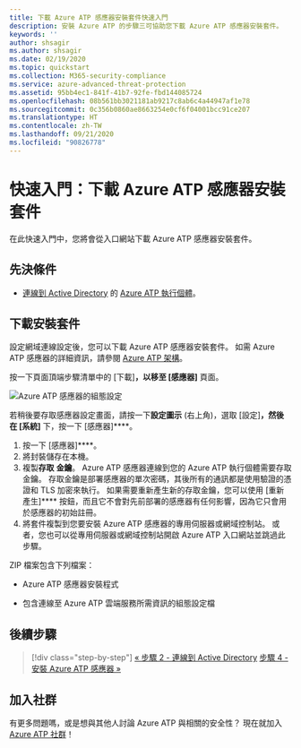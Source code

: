 ```yaml
---
title: 下載 Azure ATP 感應器安裝套件快速入門
description: 安裝 Azure ATP 的步驟三可協助您下載 Azure ATP 感應器安裝套件。
keywords: ''
author: shsagir
ms.author: shsagir
ms.date: 02/19/2020
ms.topic: quickstart
ms.collection: M365-security-compliance
ms.service: azure-advanced-threat-protection
ms.assetid: 95bb4ec1-841f-41b7-92fe-fbd144085724
ms.openlocfilehash: 08b561bb3021181ab9217c8ab6c4a44947af1e78
ms.sourcegitcommit: 0c356b0860ae8663254e0cf6f04001bcc91ce207
ms.translationtype: HT
ms.contentlocale: zh-TW
ms.lasthandoff: 09/21/2020
ms.locfileid: "90826778"
---
```

# <a name="quickstart-download-the-azure-atp-sensor-setup-package"></a>快速入門：下載 Azure ATP 感應器安裝套件

在此快速入門中，您將會從入口網站下載 Azure ATP 感應器安裝套件。

## <a name="prerequisites"></a>先決條件

- [連線到 Active Directory](install-step2.md) 的 [Azure ATP 執行個體](install-step1.md)。

## <a name="download-the-setup-package"></a>下載安裝套件

設定網域連線設定後，您可以下載 Azure ATP 感應器安裝套件。 如需 Azure ATP 感應器的詳細資訊，請參閱 [Azure ATP 架構](architecture.md)。

按一下頁面頂端步驟清單中的 [下載]****，以移至 [感應器]**** 頁面。

![Azure ATP 感應器的組態設定](media/atp-sensor-config.png)

 若稍後要存取感應器設定畫面，請按一下**設定圖示** (右上角)，選取 [設定]****，然後在 [系統]**** 下，按一下 [感應器]****。  

1. 按一下 [感應器]****。
1. 將封裝儲存在本機。
1. 複製**存取** **金鑰**。 Azure ATP 感應器連線到您的 Azure ATP 執行個體需要存取金鑰。 存取金鑰是部署感應器的單次密碼，其後所有的通訊都是使用驗證的憑證和 TLS 加密來執行。 如果需要重新產生新的存取金鑰，您可以使用 [重新產生]**** 按鈕，而且它不會對先前部署的感應器有任何影響，因為它只會用於感應器的初始註冊。
1. 將套件複製到您要安裝 Azure ATP 感應器的專用伺服器或網域控制站。 或者，您也可以從專用伺服器或網域控制站開啟 Azure ATP 入口網站並跳過此步驟。

ZIP 檔案包含下列檔案：

- Azure ATP 感應器安裝程式

- 包含連線至 Azure ATP 雲端服務所需資訊的組態設定檔

## <a name="next-steps"></a>後續步驟

> [!div class="step-by-step"]
> [« 步驟 2 - 連線到 Active Directory](install-step2.md)
> [步驟 4 - 安裝 Azure ATP 感應器 »](install-step4.md)

## <a name="join-the-community"></a>加入社群

有更多問題嗎，或是想與其他人討論 Azure ATP 與相關的安全性？ 現在就加入 [Azure ATP 社群](https://aka.ms/azureatpcommunity)！
